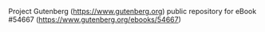 Project Gutenberg (https://www.gutenberg.org) public repository for
eBook #54667 (https://www.gutenberg.org/ebooks/54667)

